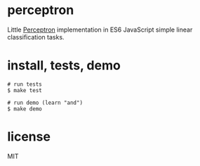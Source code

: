 # perceptron

Little [Perceptron](https://en.wikipedia.org/wiki/Perceptron) implementation in
ES6 JavaScript simple linear classification tasks.

# install, tests, demo
```
# run tests
$ make test

# run demo (learn "and")
$ make demo
```

# license

MIT
